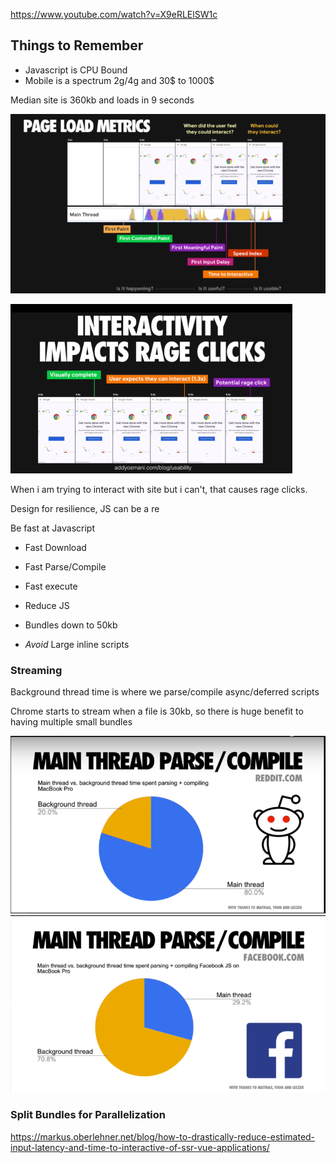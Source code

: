 https://www.youtube.com/watch?v=X9eRLElSW1c

## Things to Remember

 - Javascript is CPU Bound
 - Mobile is a spectrum 2g/4g and 30$ to 1000$
 
Median site is 360kb and loads in 9 seconds 

![Ways to think about performance](./img/perf-matters-js.png)

![Rage Clicks](./img/perf-matters-js-rage-clicks.png)

When i am trying to interact with site but i can't, that causes rage clicks.

Design for resilience, JS can be a re


Be fast at Javascript
- Fast Download
- Fast Parse/Compile
- Fast execute

- Reduce JS
- Bundles down to 50kb
- *Avoid* Large inline scripts

### Streaming
Background thread time is where we parse/compile async/deferred scripts

Chrome starts to stream when a file is 30kb, so there is huge benefit to having multiple small bundles

![Reddit - Many Large JS Bundles](./img/perf-matters-reddit.png)
![Facebook - Many Small JS Bundles](./img/perf-matters-facebook.png)

### Split Bundles for Parallelization

https://markus.oberlehner.net/blog/how-to-drastically-reduce-estimated-input-latency-and-time-to-interactive-of-ssr-vue-applications/